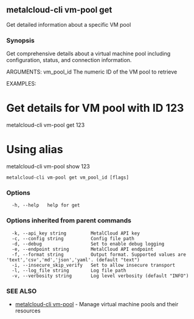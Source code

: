 ## metalcloud-cli vm-pool get

Get detailed information about a specific VM pool

### Synopsis

Get comprehensive details about a virtual machine pool including configuration, 
status, and connection information.

ARGUMENTS:
  vm_pool_id       The numeric ID of the VM pool to retrieve

EXAMPLES:
  # Get details for VM pool with ID 123
  metalcloud-cli vm-pool get 123

  # Using alias
  metalcloud-cli vm-pool show 123

```
metalcloud-cli vm-pool get vm_pool_id [flags]
```

### Options

```
  -h, --help   help for get
```

### Options inherited from parent commands

```
  -k, --api_key string         MetalCloud API key
  -c, --config string          Config file path
  -d, --debug                  Set to enable debug logging
  -e, --endpoint string        MetalCloud API endpoint
  -f, --format string          Output format. Supported values are 'text','csv','md','json','yaml'. (default "text")
  -i, --insecure_skip_verify   Set to allow insecure transport
  -l, --log_file string        Log file path
  -v, --verbosity string       Log level verbosity (default "INFO")
```

### SEE ALSO

* [metalcloud-cli vm-pool](metalcloud-cli_vm-pool.md)	 - Manage virtual machine pools and their resources

